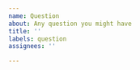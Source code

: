 ```yaml
---
name: Question
about: Any question you might have
title: ''
labels: question
assignees: ''

---
```



